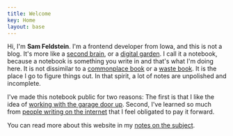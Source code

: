 ```yaml
---
title: Welcome
key: Home
layout: base
---
```


Hi, I'm **Sam Feldstein**. I'm a frontend developer from Iowa, and this is not a blog. It's more like a [second brain](https://www.buildingasecondbrain.com), or a [digital garden](https://maggieappleton.com/garden-history?ref=ideasurg.pub). I call it a notebook, because a notebook is something you write in and that's what I'm doing here. It is not dissimilar to a [commonplace book](https://en.wikipedia.org/wiki/Commonplace_book) or a [waste book](https://en.wikipedia.org/wiki/Waste_book). It is the place I go to figure things out. In that spirit, a lot of notes are unpolished and incomplete.

I've made this notebook public for two reasons: The first is that I like the idea of [working with the garage door up](https://notes.andymatuschak.org/zCMhncA1iSE74MKKYQS5PBZ). Second, I've learned so much from [people writing on the internet](https://samfeldstein.xyz/blogroll/) that I feel obligated to pay it forward.

You can read more about this website in my [notes on the subject](notes/digital-notebook-project-notes.md).